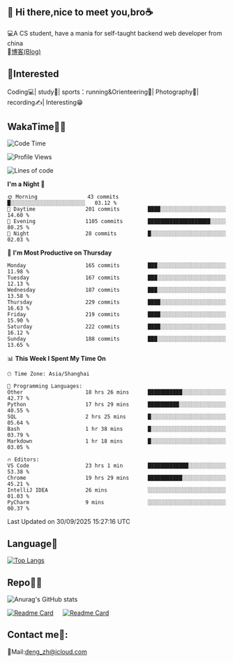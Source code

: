 👋 Hi there,nice to meet you,bro☕
---
💻A CS student, have a mania for self-taught backend web developer from china   
📌[博客(Blog)](https://github.com/HealUP/MyBlog)

 <!-- waka-box start -->
 <!-- waka-box end -->
 
🧲**Interested**
--
Coding💻| study📖| sports：running&Orienteering🏃‍| Photography📸| recording✍️| Interesting😁

WakaTime👨‍💻
---
<!--START_SECTION:waka-->
![Code Time](http://img.shields.io/badge/Code%20Time-3%2C662%20hrs%2046%20mins-blue)

![Profile Views](http://img.shields.io/badge/Profile%20Views-0-blue)

![Lines of code](https://img.shields.io/badge/From%20Hello%20World%20I%27ve%20Written-205.1%20thousand%20lines%20of%20code-blue)

**I'm a Night 🦉** 

```text
🌞 Morning                43 commits          █░░░░░░░░░░░░░░░░░░░░░░░░   03.12 % 
🌆 Daytime                201 commits         ████░░░░░░░░░░░░░░░░░░░░░   14.60 % 
🌃 Evening                1105 commits        ████████████████████░░░░░   80.25 % 
🌙 Night                  28 commits          █░░░░░░░░░░░░░░░░░░░░░░░░   02.03 % 
```
📅 **I'm Most Productive on Thursday** 

```text
Monday                   165 commits         ███░░░░░░░░░░░░░░░░░░░░░░   11.98 % 
Tuesday                  167 commits         ███░░░░░░░░░░░░░░░░░░░░░░   12.13 % 
Wednesday                187 commits         ███░░░░░░░░░░░░░░░░░░░░░░   13.58 % 
Thursday                 229 commits         ████░░░░░░░░░░░░░░░░░░░░░   16.63 % 
Friday                   219 commits         ████░░░░░░░░░░░░░░░░░░░░░   15.90 % 
Saturday                 222 commits         ████░░░░░░░░░░░░░░░░░░░░░   16.12 % 
Sunday                   188 commits         ███░░░░░░░░░░░░░░░░░░░░░░   13.65 % 
```


📊 **This Week I Spent My Time On** 

```text
🕑︎ Time Zone: Asia/Shanghai

💬 Programming Languages: 
Other                    18 hrs 26 mins      ███████████░░░░░░░░░░░░░░   42.77 % 
Python                   17 hrs 29 mins      ██████████░░░░░░░░░░░░░░░   40.55 % 
SQL                      2 hrs 25 mins       █░░░░░░░░░░░░░░░░░░░░░░░░   05.64 % 
Bash                     1 hr 38 mins        █░░░░░░░░░░░░░░░░░░░░░░░░   03.79 % 
Markdown                 1 hr 18 mins        █░░░░░░░░░░░░░░░░░░░░░░░░   03.05 % 

🔥 Editors: 
VS Code                  23 hrs 1 min        █████████████░░░░░░░░░░░░   53.38 % 
Chrome                   19 hrs 29 mins      ███████████░░░░░░░░░░░░░░   45.21 % 
IntelliJ IDEA            26 mins             ░░░░░░░░░░░░░░░░░░░░░░░░░   01.03 % 
PyCharm                  9 mins              ░░░░░░░░░░░░░░░░░░░░░░░░░   00.37 % 
```


 Last Updated on 30/09/2025 15:27:16 UTC
<!--END_SECTION:waka-->

Language🚀
---
[![Top Langs](https://github-readme-stats.vercel.app/api/top-langs/?username=HealUP&layout=compact&hide_border=true)](https://github.com/HealUP)

Repo🧑‍💻
---
![Anurag's GitHub stats](https://github-readme-stats.vercel.app/api?username=HealUP&count_private=true&show_icons=true&theme=gruvbox&hide_border=true) 

[![Readme Card](https://github-readme-stats.vercel.app/api/pin/?username=HealUP&repo=InternetEy&theme=transparent)](https://github.com/HealUP/InternetEy) &emsp;
[![Readme Card](https://github-readme-stats.vercel.app/api/pin/?username=HealUP&repo=CampusExperience&theme=transparent)](https://github.com/HealUP/CampusExperience)


Contact me📱:
---
📮Mail:deng_zh@icloud.com  
